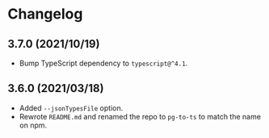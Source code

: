 # Changelog

## 3.7.0 (2021/10/19)

- Bump TypeScript dependency to `typescript@^4.1`.

## 3.6.0 (2021/03/18)

- Added `--jsonTypesFile` option.
- Rewrote `README.md` and renamed the repo to `pg-to-ts` to match the name on npm.
